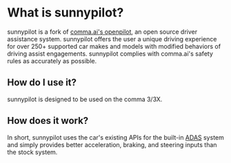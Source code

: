 # **What is sunnypilot?**

sunnypilot is a fork of [comma.ai's openpilot](https://github.com/commaai/openpilot), an open source driver assistance system. sunnypilot offers the user a unique driving experience for over 250+ supported car makes and models with modified behaviors of driving assist engagements. sunnypilot complies with comma.ai's safety rules as accurately as possible.

## **How do I use it?**

sunnypilot is designed to be used on the comma 3/3X.

## **How does it work?**

In short, sunnypilot uses the car's existing APIs for the built-in [ADAS](https://en.wikipedia.org/wiki/Advanced_driver-assistance_system) system and simply provides better acceleration, braking, and steering inputs than the stock system.
